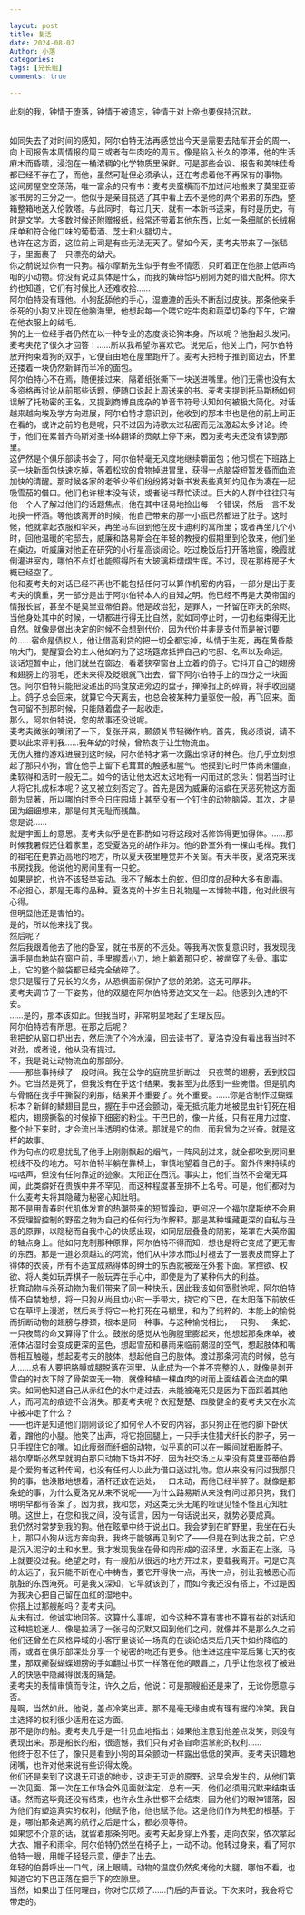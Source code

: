 ```yaml
---

layout: post
title: 复活
date: 2024-08-07
Author: 小落
categories: 
tags: [兄长组]
comments: true

---
```


此刻的我，钟情于堕落，钟情于被遗忘，钟情于对上帝也要保持沉默。<br><br>

<!-- more -->

如同失去了对时间的感知，阿尔伯特无法再感觉出今天是需要去陆军开会的周一、向上司报告本周情报的周三或者有牛肉吃的周五。像是陷入长久的停滞，他的生活麻木而昏聩，浸泡在一桶浓稠的化学物质里保鲜。可是那些会议、报告和美味佳肴都已经不存在了，而他，虽然可耻但必须承认，还在考虑着他不再保有的事物。<br>
这间房屋空空荡荡，唯一富余的只有书：麦考夫蛮横而不加过问地搬来了莫里亚蒂家书房的三分之一。他似乎是亲自挑选了其中看上去不是他的两个弟弟的东西，整箱整箱地送入伦敦塔。与此同时，每过几天，就有一本新书送来，有时是历史，有时是文学。大多数时候还附赠报纸，经常还带着其他东西，比如一条细腻的长绒棉床单和符合他口味的葡萄酒、芝士和火腿切片。<br>
也许在这方面，这位前上司是有些无法无天了。譬如今天，麦考夫带来了一张毯子，里面裹了一只漂亮的幼犬。<br>
你之前说过你有一只狗。福尔摩斯先生似乎有些不情愿，只盯着正在他膝上低声呜咽的小动物。你没有说过具体是什么，而我的姨母恰巧刚刚为她的猎犬配种。你大约也知道，它们有时候比人还难收拾……<br>
阿尔伯特没有理他。小狗舐舔他的手心，湿漉漉的舌头不断刮过皮肤。那条他亲手杀死的小狗又出现在他脑海里，他想起每一个喂它吃牛肉和蔬菜切条的下午，它蹭在他衣服上的绒毛。<br>
狗的上一位经手者仍然在以一种专业的态度谈论狗本身。所以呢？他抬起头发问。<br>
麦考夫花了很久才回答：……所以我希望你喜欢它。说完后，他关上门，阿尔伯特放开拘束着狗的双手，它便自由地在屋里跑开了。麦考夫把椅子推到窗边去，怀里还搂着一块仍然新鲜而半冷的面包。<br>
阿尔伯特心不在焉，随便接过来，隔着纸张撕下一块送进嘴里。他们无需也没有太多资格再讨论从前那些话题，便随口说起上周送来的书。麦考夫提到托马斯杨如何误解了托勒密的王名，又提到商博良庞杂的单音节符号认知如何被极大简化。对话越来越向埃及学方向进展，阿尔伯特才意识到，他收到的那本书也是他的前上司正在看的，或许之前的也是呢，只不过因为诗歌太过私密而无法激起太多讨论。终于，他们在累普齐乌斯对圣书体翻译的贡献上停下来，因为麦考夫还没有读到那里。<br>
这俨然是个俱乐部读书会了，阿尔伯特毫无风度地继续嚼面包；他习惯在下班路上买一块新面包快速吃掉，等着松软的食物掉进胃里，获得一点脑袋短暂发昏而血流加快的清醒。那时候各家的老爷少爷们纷纷將对新书发表些真知灼见作为凑在一起吸雪茄的借口。他们也许根本没有读，或者秘书帮忙读过。巨大的人群中往往只有他一个人了解过他们的话题焦点，他在其中轻易地捡出每一个错误，然后一言不发地换一杯酒。等他该离开的时候，他自己带来的那一小瓶已然都进了肚子。这时候，他就拿起衣服和伞来，再坐马车回到他在皮卡迪利的寓所里；或者再坐几个小时，回他温暖的宅邸去，威廉和路易斯会在年轻的教授的假期里到伦敦来，他们坐在桌边，听威廉对他正在研究的小行星高谈阔论。吃过晚饭后打开落地窗，晚霞就倒灌进室内，哪怕不点灯也能照得所有大玻璃柜熠熠生辉。不过，现在那栋房子大概已经空了。<br>
他和麦考夫的对话已经不再也不能包括任何可以算作机密的内容，一部分是出于麦考夫的慎重，另一部分是出于阿尔伯特本人的自知之明。他已经不再是大英帝国的情报长官，甚至不是莫里亚蒂伯爵。他是政治犯，是罪人，一抔留在昨天的余烬。当他身处其中的时候，一切都进行得无比自然，就如同停止时，一切也结束得无比自然。就像是做出决定的时候不会想到代价，因为代价并非是支付而是被讨要的……宿命是债权人，他让借高利贷的把一切全都忘掉，纵情于生死，再在黄昏敲响大门，提醒宴会的主人他如何为了这场筵席抵押自己的宅邸、名声以及命运。<br>
谈话短暂中止，他们就坐在窗边，看着狭窄窗台上立着的鸽子。它抖开自己的翅膀和翅膀上的羽毛，还未来得及眨眼就飞出去，留下阿尔伯特手上的四分之一块面包。阿尔伯特只能把没递出的鸟食放进旁边的盘子，掸掉指上的碎屑，将手收回腿上。鸽子总会回来，就算它今天离去，也总会被某种力量驱使一般，再飞回来。面包可留不到那时候，只能随着盘子一起收走。<br>
那么，阿尔伯特说，您的故事还没说呢。<br>
麦考夫微张的嘴闭了一下，复张开来，颞颌关节轻微作响。首先，我必须说，请不要以此来评判我……我年幼的时候，曾热衷于让生物流血。<br>
无伤大雅的游戏进展到这时候，阿尔伯特才第一次露出惊讶的神色。他几乎立刻想起了那只小狗，曾在他手上留下毛茸茸的触感和腥气。他摸到它时尸体尚未僵直，柔软得和活时一般无二。如今的话让他太迟太迟地有一闪而过的念头：倘若当时让人将它扎成标本呢？这又被立刻否定了。首先是因为威廉的洁癖在厌恶死物这方面颇为显著，所以哪怕时至今日庄园墙上甚至没有一个钉住的动物脑袋。其次，才是因为细细想来，那是何其无耻而残酷。<br>
您是说……<br>
就是字面上的意思。麦考夫似乎是在斟酌如何将这段对话修饰得更加得体。……那时候我暑假还住着家里，忍受夏洛克的胡作非为。他的卧室外有一棵山毛榉。我们的祖宅在更靠近高地的地方，所以夏天夜里睡觉并不关窗。有天半夜，夏洛克来我书房找我。他说他的房间里有一只蛇。<br>
如果是蛇，也许不该轻举妄动。我不了解本土的蛇，但印度的品种大多有剧毒。<br>
不必担心，那是无毒的品种。夏洛克的十岁生日礼物是一本博物书籍，他对此很有心得。<br>
但明显他还是害怕的。<br>
是的，所以他来找了我。<br>
然后呢？<br>
然后我跟着他去了他的卧室，就在书房的不远处。等我再次恢复意识时，我发现我满手是血地站在窗户前，手里握着小刀，地上躺着那只蛇，被凿穿了头骨。事实上，它的整个脑袋都已经完全破碎了。<br>
您只是履行了兄长的义务，从恐惧面前保护了您的弟弟。这无可厚非。<br>
麦考夫调节了一下姿势，他的双腿在阿尔伯特旁边交叉在一起。他感到久违的不安。<br>
……是的，那本该如此。但我当时，非常明显地起了生理反应。<br>
阿尔伯特若有所思。在那之后呢？<br>
我把蛇从窗口扔出去，然后洗了个冷水澡，回去读书了。夏洛克没有看出我当时不对劲，或者说，他从没有提过。<br>
不，我是说让动物流血的那部分。<br>
——那些事持续了一段时间。我在公学的庭院里折断过一只夜莺的翅膀，丢到校园外。它当然是死了，但我没有在乎这个结果。我甚至为此感到一些惋惜。但是肌肉与骨骼在我手中撕裂的刹那，结果并不重要了。死不重要。……你是否制作过蝴蝶标本？新鲜的鳞翅目昆虫，握在手中还会颤动，毫无抵抗能力地被昆虫针钉死在相框内，翅膀撕裂的时候掉下细密的粉尘。干巴巴的，像一片纸，只有在用力过度、整个扯下来时，才会流出半透明的体液。那就是它的血，而我曾为之兴奋。就是这样的故事。<br>
作为句点的叹息扰乱了他手上刚刚飘起的烟气，一阵风刮过来，就全都吹到房间里视线不及的地方。阿尔伯特半躺在靠椅上，审慎地望着自己的手。窗外传来持续的咕咕声，但没有任何靠近的迹象。太阳正在西沉。事实上，他们当然不会毫无耳闻，此类癖好在贵族中并不罕见，而这种程度甚至排不上名号。可是，他们都对为什么麦考夫将其隐藏为秘密心知肚明。<br>
那不是用青春时代肌体发育的热潮带来的短暂躁动，更何况一个福尔摩斯绝不会用不受理智控制的野蛮之物为自己的任何行为作解释。那是某种埋藏更深的自私与丑恶的原罪，以隐秘而自我中心的快感出现，如同层层叠叠的阴影，笼罩在大英帝国的轴点身上。他如何克制那种原罪，阿尔伯特不得而知，想也是将它变成了更无害的东西。那是一道必须越过的河流，他们从中涉水而过时褪去了一层表皮而穿上了得体的衣装，所有不适宜成熟得体的绅士的东西就被笼在外套下面。掌控欲、权欲、将人类如玩弄棋子一般玩弄在手心中，即使是为了某种伟大的利益。<br>
抚育动物与杀死动物为我们带来了同一种快乐，因此我该如何宽慰他呢，阿尔伯特情不自禁地想，将一只狗从尚且幼小时一手带大，挠它的下巴，在太阳落下前放任它在草坪上漫游，然后亲手将它一枪打死在马棚里，和为了纯粹的、本能上的愉悦而折断动物的翅膀与脖颈，根本是同一种事。与这种愉悦相比，一只狗、一条蛇、一只夜莺的命又算得了什么。鼓胀的感觉从他胸膛里膨起来，他想起那条床单，被液体沾湿时会变成更深的蓝色，想起雪茄和暴雨来临前潮湿的空气，想起肢体和嘴唇相互触碰，想起麦考夫的肢体，想起他自己的肢体。渡过那条河流的时候，总有人……总有人要把胳膊或腿脱落在河里，从此成为一个并不完整的人，就像是剥开雪白的衬衣下除了骨架空无一物，就像种植一棵血肉的树而上面结着会流血的果实。如同他知道自己从赤红色的水中走过去，未能被淹死只是因为下面踩着其他人，而河流的痕迹不会消失。那麦考夫呢？衣冠楚楚、四肢健全的麦考夫又在水流中被冲走了什么？<br>
——也许是知道他们刚刚谈论了如何令人不安的内容，那只狗正在他的脚下卧伏着，蹭他的小腿。他笑了出声，将它抱回腿上，一只手扶住猎犬纤长的脖子，另一只手捏住它的嘴。如此瘦弱而纤细的动物，似乎真的可以在一瞬间就扭断脖子。<br>
福尔摩斯必然早就明白那只动物下场并不好，因为社交场上从来没有莫里亚蒂伯爵是个爱狗者这种传闻，也没有任何人以此为借口送过礼物。您从来没有问过我那只狗的事，他涣散地想着，酒杯还放在远处，一口未动，而他已经半醉了。就像是那条蛇的事，为什么夏洛克从来不说呢——为什么路易斯从来没有问过那只狗，我们明明早都有答案了。因为我，我和您，对这类无头无尾的哑谜见怪不怪且心知肚明。这世上，在您和我之间，没有谎言，因为一句话说出来，就势必要成真。<br>
我仍然时常梦到我的狗。他在眩晕中终于说出口。我会梦到在旷野里，我坐在石头上，那只小狗从远方奔向我，我终于能够再见到它了——但是在到达我之前，它总是沉入泥泞的土和水里。我才发现我坐在骨和肉形成的沼泽里，水面正在上涨，马上就要没过我。绝望之时，有一艘船从很远的地方开过来，要载我离开。可是它真的太远了，我只能不断在心中祷告，要它开得快一点，再快一点，别让我被恶心而肮脏的东西淹死。可是我又深知，它早就该到了，而如今我还没有搭上，不过是因为我决心把自己留在血红的湿地中。<br>
你搭上过那艘船吗？麦考夫问。<br>
从未有过。他诚实地回答。这算什么事呢，如今这种不算有害也不算有益的对话和这种尴尬迷人、像是拉满了一张弓的沉默又回到他们之间，就像并不是那么久之前他们还曾坐在风格异域的小客厅里谈论一场真的在谈论结束后几天中如约降临的雨，或者在俱乐部深处分享一个秘密的吻还有更多。他住进这座牢笼后第七天的夜里，那双撕裂蝴蝶翅膀的手如翻过书页一样落在他的眼眉上，几乎让他忽视了被进入的快感中隐藏得很浅的痛楚。<br>
麦考夫的表情审慎而专注，许久之后，他说：可是那艘船还是来了，无论你愿意与否。<br>
是啊，当然如此。他说，差点冷笑出声。那不是毫无缘由或有理有据的冷笑。我自主选择的权利很少适用在这方面。<br>
那不是你的船。麦考夫几乎是一针见血地指出；如果他注意到他差点发笑，则没有表现出来。那是船长的船，很遗憾，我们只有对各自命运掌舵的权利……<br>
他终于忍不住了，像只是看到小狗的耳朵颤动一样露出低低的笑声。麦考夫识趣地闭嘴，也许对他来说有些识得太晚。<br>
他们还是来到了这退无可退的地步，这走无可走的原野。迟早会发生的，从他们第一次见面、第一次在工作场合外见面就注定，总有一天，他们必须用沉默来结束话语。然而这毕竟还没有结束，也许永生永世都不会结束，因为他们的眼神错落，因为他们有塑造真实的权利，他赋予他，他也赋予他。这是他们作为共犯的根基。于是，哪怕那条逃离的航行之后是什么，都必须等待。<br>
如果您不介意的话，就留着那条狗吧。麦考夫起身穿上外套，走向衣架，依次拿起大衣、帽子和雨伞。阿尔伯特仍然坐在椅子上，一动不动。他转过身来，看了阿尔伯特一眼，用帽子轻轻示意，便走了出去。<br>
年轻的伯爵呼出一口气，闭上眼睛。动物的温度仍然炙烤他的大腿，哪怕不看，也知道它的下巴正落在把手下的空隙里。<br>
当然，如果出于任何理由，你对它厌烦了……门后的声音说。下次来时，我会将它带走的。
